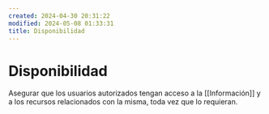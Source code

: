 ```yaml
---
created: 2024-04-30 20:31:22
modified: 2024-05-08 01:33:31
title: Disponibilidad
---
```


# Disponibilidad

Asegurar que los usuarios autorizados tengan acceso a la [[Información]] y a los recursos relacionados con la misma, toda vez que lo requieran.
